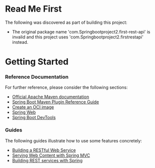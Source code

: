 # Read Me First
The following was discovered as part of building this project:

* The original package name 'com.Springbootproject2.first-rest-api' is invalid and this project uses 'com.Springbootproject2.firstrestapi' instead.

# Getting Started

### Reference Documentation
For further reference, please consider the following sections:

* [Official Apache Maven documentation](https://maven.apache.org/guides/index.html)
* [Spring Boot Maven Plugin Reference Guide](https://docs.spring.io/spring-boot/docs/3.0.2/maven-plugin/reference/html/)
* [Create an OCI image](https://docs.spring.io/spring-boot/docs/3.0.2/maven-plugin/reference/html/#build-image)
* [Spring Web](https://docs.spring.io/spring-boot/docs/3.0.2/reference/htmlsingle/#web)
* [Spring Boot DevTools](https://docs.spring.io/spring-boot/docs/3.0.2/reference/htmlsingle/#using.devtools)

### Guides
The following guides illustrate how to use some features concretely:

* [Building a RESTful Web Service](https://spring.io/guides/gs/rest-service/)
* [Serving Web Content with Spring MVC](https://spring.io/guides/gs/serving-web-content/)
* [Building REST services with Spring](https://spring.io/guides/tutorials/rest/)

